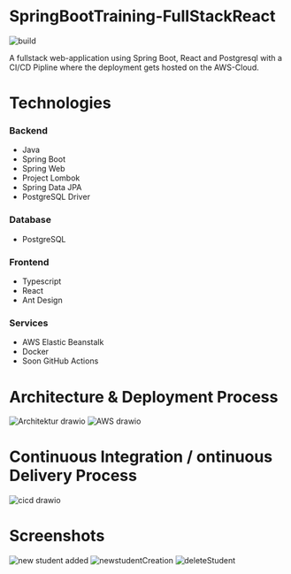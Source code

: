 # SpringBootTraining-FullStackReact
![build](https://github.com/EnnioSileno/SpringBootTraining-FullStackReact/actions/workflows/deploy.yaml/badge.svg)

A fullstack web-application using Spring Boot, React and Postgresql with a CI/CD Pipline where the deployment gets hosted on the AWS-Cloud.


# Technologies 
### Backend
 - Java
 - Spring Boot
 - Spring Web
 - Project Lombok
 - Spring Data JPA
 - PostgreSQL Driver
 
 ### Database
  - PostgreSQL
 
 ### Frontend
  - Typescript
  - React
  - Ant Design
  
  ### Services
   - AWS Elastic Beanstalk
   - Docker
   - Soon GitHub Actions
   
# Architecture & Deployment Process

![Architektur drawio](https://user-images.githubusercontent.com/61289714/199301456-a093e0c7-9fd0-4ab8-9bcd-9595d6beaf65.png)
![AWS drawio](https://user-images.githubusercontent.com/61289714/199301465-53f35b81-33f0-4c97-a037-787884e64376.png)

# Continuous Integration / ontinuous Delivery Process

![cicd drawio](https://user-images.githubusercontent.com/61289714/199301428-a971a091-9e30-40d7-bd6b-0ba1bfe59d6e.png)

# Screenshots

![new student added](https://user-images.githubusercontent.com/61289714/199302509-d9523d4a-b217-4621-8108-88923c953d38.png)
![newstudentCreation](https://user-images.githubusercontent.com/61289714/199302530-cde423d3-10f2-455e-adf4-09ba3998856a.png)
![deleteStudent](https://user-images.githubusercontent.com/61289714/199302536-c946d93b-68ee-4f17-9cac-661aa40817ae.png)
